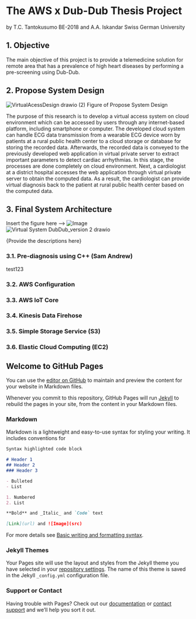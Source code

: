 # The AWS x Dub-Dub Thesis Project
by T.C. Tantokusumo BE-2018 and A.A. Iskandar
Swiss German University

## 1. Objective

The main objective of this project is to provide a telemedicine solution for remote area that has a prevalence of high heart diseases by performing a pre-screening using Dub-Dub.

## 2. Propose System Design
![VirtualAcessDesign drawio (2)](https://user-images.githubusercontent.com/61266571/170742649-e8cb3709-263a-4fbc-933a-32d484e09800.png)
Figure of Propose System Design

The purpose of this research is to develop a virtual access system on cloud environment which can be accessed by users through any internet-based platform, including smartphone or computer. The developed cloud system can handle ECG data transmission from a wearable ECG device worn by patients at a rural public health center to a cloud storage or database for storing the recorded data. Afterwards, the recorded data is conveyed to the previously developed web application in virtual private server to extract important parameters to detect cardiac arrhythmias. In this stage, the processes are done completely on cloud environment. Next, a cardiologist at a district hospital accesses the web application through virtual private server to obtain the computed data. As a result, the cardiologist can provide virtual diagnosis back to the patient at rural public health center based on the computed data.

## 3. Final System Architecture 

Insert the figure here --> ![Image](src)
![Virtual System DubDub_version 2 drawio](https://user-images.githubusercontent.com/61266571/170742220-c34fe6a4-7570-40c3-866e-70bf0ee54e3b.png)





{Provide the descriptions here}

### 3.1. Pre-diagnosis using C++ (Sam Andrew)
test123

### 3.2. AWS Configuration

### 3.3. AWS IoT Core

### 3.4. Kinesis Data Firehose

### 3.5. Simple Storage Service (S3)

### 3.6. Elastic Cloud Computing (EC2)




## Welcome to GitHub Pages

You can use the [editor on GitHub](https://github.com/mydubdub/aws-dubdub/edit/gh-pages/index.md) to maintain and preview the content for your website in Markdown files.

Whenever you commit to this repository, GitHub Pages will run [Jekyll](https://jekyllrb.com/) to rebuild the pages in your site, from the content in your Markdown files.

### Markdown

Markdown is a lightweight and easy-to-use syntax for styling your writing. It includes conventions for

```markdown
Syntax highlighted code block

# Header 1
## Header 2
### Header 3

- Bulleted
- List

1. Numbered
2. List

**Bold** and _Italic_ and `Code` text

[Link](url) and ![Image](src)
```

For more details see [Basic writing and formatting syntax](https://docs.github.com/en/github/writing-on-github/getting-started-with-writing-and-formatting-on-github/basic-writing-and-formatting-syntax).

### Jekyll Themes

Your Pages site will use the layout and styles from the Jekyll theme you have selected in your [repository settings](https://github.com/mydubdub/aws-dubdub/settings/pages). The name of this theme is saved in the Jekyll `_config.yml` configuration file.

### Support or Contact

Having trouble with Pages? Check out our [documentation](https://docs.github.com/categories/github-pages-basics/) or [contact support](https://support.github.com/contact) and we’ll help you sort it out.
